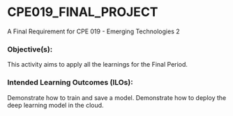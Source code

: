 # CPE019_FINAL_PROJECT

A Final Requirement for CPE 019 - Emerging Technologies 2 

<b><h3>Objective(s): </h3></b>

This activity aims to apply all the learnings for the Final Period. 

<b><h3>Intended Learning Outcomes (ILOs):</h3> </b>

Demonstrate how to train and save a model.
Demonstrate how to deploy the deep learning model in the cloud.
